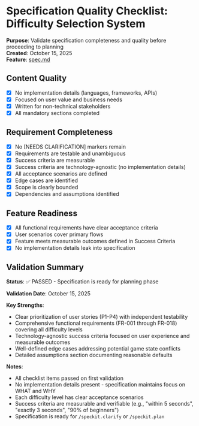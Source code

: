 # Specification Quality Checklist: Difficulty Selection System

**Purpose**: Validate specification completeness and quality before proceeding to planning  
**Created**: October 15, 2025  
**Feature**: [spec.md](../spec.md)

## Content Quality

- [x] No implementation details (languages, frameworks, APIs)
- [x] Focused on user value and business needs
- [x] Written for non-technical stakeholders
- [x] All mandatory sections completed

## Requirement Completeness

- [x] No [NEEDS CLARIFICATION] markers remain
- [x] Requirements are testable and unambiguous
- [x] Success criteria are measurable
- [x] Success criteria are technology-agnostic (no implementation details)
- [x] All acceptance scenarios are defined
- [x] Edge cases are identified
- [x] Scope is clearly bounded
- [x] Dependencies and assumptions identified

## Feature Readiness

- [x] All functional requirements have clear acceptance criteria
- [x] User scenarios cover primary flows
- [x] Feature meets measurable outcomes defined in Success Criteria
- [x] No implementation details leak into specification

## Validation Summary

**Status**: ✅ PASSED - Specification is ready for planning phase

**Validation Date**: October 15, 2025

**Key Strengths**:
- Clear prioritization of user stories (P1-P4) with independent testability
- Comprehensive functional requirements (FR-001 through FR-018) covering all difficulty levels
- Technology-agnostic success criteria focused on user experience and measurable outcomes
- Well-defined edge cases addressing potential game state conflicts
- Detailed assumptions section documenting reasonable defaults

**Notes**:
- All checklist items passed on first validation
- No implementation details present - specification maintains focus on WHAT and WHY
- Each difficulty level has clear acceptance scenarios
- Success criteria are measurable and verifiable (e.g., "within 5 seconds", "exactly 3 seconds", "90% of beginners")
- Specification is ready for `/speckit.clarify` or `/speckit.plan`
